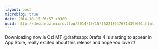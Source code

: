 ```yaml
---
layout: post
microblog: true
date: 2014-10-15 03:57 +0300
guid: http://desparoz.micro.blog/2014/10/15/t522189476714393601.html
---
```

Downloading now in Oz! MT @draftsapp: Drafts 4 is starting to appear in App Store, really excited about this release and hope you love it!
